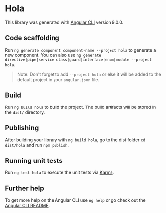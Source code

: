 # Hola

This library was generated with [Angular CLI](https://github.com/angular/angular-cli) version 9.0.0.

## Code scaffolding

Run `ng generate component component-name --project hola` to generate a new component. You can also use `ng generate directive|pipe|service|class|guard|interface|enum|module --project hola`.
> Note: Don't forget to add `--project hola` or else it will be added to the default project in your `angular.json` file. 

## Build

Run `ng build hola` to build the project. The build artifacts will be stored in the `dist/` directory.

## Publishing

After building your library with `ng build hola`, go to the dist folder `cd dist/hola` and run `npm publish`.

## Running unit tests

Run `ng test hola` to execute the unit tests via [Karma](https://karma-runner.github.io).

## Further help

To get more help on the Angular CLI use `ng help` or go check out the [Angular CLI README](https://github.com/angular/angular-cli/blob/master/README.md).
